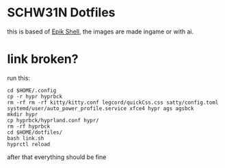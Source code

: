 # SCHW31N Dotfiles

this is based of [Epik Shell](https://github.com/ezerinz/epik-shell), the images are made ingame or with ai.

# link broken?

run this:
```shell
cd $HOME/.config
cp -r hypr hyprbck
rm -rf rm -rf kitty/kitty.conf legcord/quickCss.css satty/config.toml systemd/user/auto_power_profile.service xfce4 hypr ags agsbck
mkdir hypr
cp hyprbck/hyprland.conf hypr/
rm -rf hyprbck
cd $HOME/dotfiles/
bash link.sh
hyprctl reload
```

after that everything should be fine
